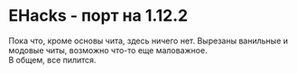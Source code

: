 # EHacks - порт на 1.12.2
Пока что, кроме основы чита, здесь ничего нет. Вырезаны ванильные и модовые читы, возможно что-то еще маловажное. \
В общем, все пилится.